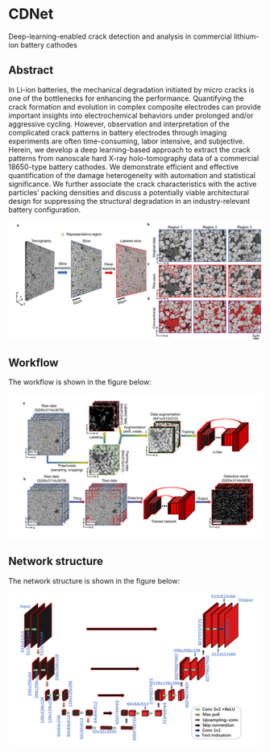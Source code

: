 # CDNet
Deep-learning-enabled crack detection and analysis in commercial lithium-ion battery cathodes 

## Abstract

In Li-ion batteries, the mechanical degradation initiated by micro cracks is one of the bottlenecks for enhancing the performance. Quantifying the crack formation and evolution in complex composite electrodes can provide important insights into electrochemical behaviors under prolonged and/or aggressive cycling. However, observation and interpretation of the complicated crack patterns in battery electrodes through imaging experiments are often time-consuming, labor intensive, and subjective. Herein, we develop a deep learning-based approach to extract the crack patterns from nanoscale hard X-ray holo-tomography data of a commercial 18650-type battery cathodes. We demonstrate efficient and effective quantification of the damage heterogeneity with automation and statistical significance. We further associate the crack characteristics with the active particles’ packing densities and discuss a potentially viable architectural design for suppressing the structural degradation in an industry-relevant battery configuration.

<img src="https://github.com/YijinLiu-Lab/CDNet/blob/main/fig/fig3.png" width="600px">


## Workflow 
The workflow is shown in the figure below:

<img src="https://github.com/YijinLiu-Lab/CDNet/blob/main/fig/fig2.png" width="600px">


## Network structure 
The network structure is shown in the figure below:

<img src="https://github.com/YijinLiu-Lab/CDNet/blob/main/fig/fig4.png" width="600px">


